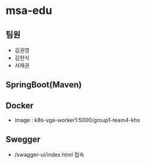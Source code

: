 # msa-edu

## 팀원
- 김권영
- 김현식
- 서재권

## SpringBoot(Maven)

## Docker
- image : k8s-vga-worker1:5000/group1-team4-khs

## Swegger
- /swagger-ui/index.html 접속
